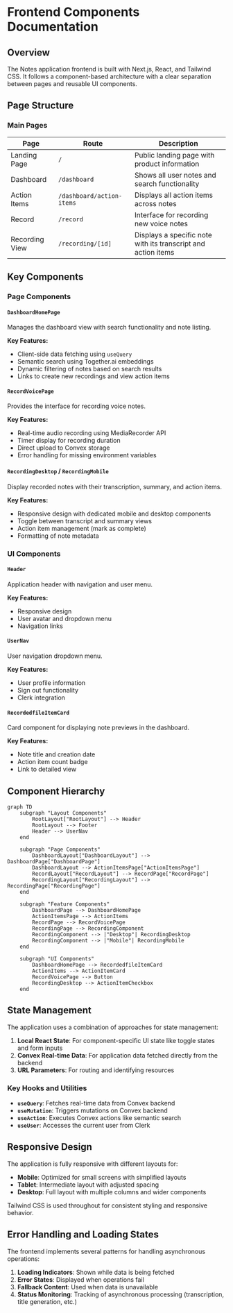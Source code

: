 # Frontend Components Documentation

## Overview

The Notes application frontend is built with Next.js, React, and Tailwind CSS. It follows a component-based architecture with a clear separation between pages and reusable UI components.

## Page Structure

### Main Pages

| Page | Route | Description |
|------|-------|-------------|
| Landing Page | `/` | Public landing page with product information |
| Dashboard | `/dashboard` | Shows all user notes and search functionality |
| Action Items | `/dashboard/action-items` | Displays all action items across notes |
| Record | `/record` | Interface for recording new voice notes |
| Recording View | `/recording/[id]` | Displays a specific note with its transcript and action items |

## Key Components

### Page Components

#### `DashboardHomePage`

Manages the dashboard view with search functionality and note listing.

**Key Features:**
- Client-side data fetching using `useQuery`
- Semantic search using Together.ai embeddings
- Dynamic filtering of notes based on search results
- Links to create new recordings and view action items

#### `RecordVoicePage`

Provides the interface for recording voice notes.

**Key Features:**
- Real-time audio recording using MediaRecorder API
- Timer display for recording duration
- Direct upload to Convex storage
- Error handling for missing environment variables

#### `RecordingDesktop` / `RecordingMobile`

Display recorded notes with their transcription, summary, and action items.

**Key Features:**
- Responsive design with dedicated mobile and desktop components
- Toggle between transcript and summary views
- Action item management (mark as complete)
- Formatting of note metadata

### UI Components

#### `Header`

Application header with navigation and user menu.

**Key Features:**
- Responsive design
- User avatar and dropdown menu
- Navigation links

#### `UserNav`

User navigation dropdown menu.

**Key Features:**
- User profile information
- Sign out functionality
- Clerk integration

#### `RecordedfileItemCard`

Card component for displaying note previews in the dashboard.

**Key Features:**
- Note title and creation date
- Action item count badge
- Link to detailed view

## Component Hierarchy

```mermaid
graph TD
    subgraph "Layout Components"
        RootLayout["RootLayout"] --> Header
        RootLayout --> Footer
        Header --> UserNav
    end
    
    subgraph "Page Components"
        DashboardLayout["DashboardLayout"] --> DashboardPage["DashboardPage"]
        DashboardLayout --> ActionItemsPage["ActionItemsPage"]
        RecordLayout["RecordLayout"] --> RecordPage["RecordPage"]
        RecordingLayout["RecordingLayout"] --> RecordingPage["RecordingPage"]
    end
    
    subgraph "Feature Components"
        DashboardPage --> DashboardHomePage
        ActionItemsPage --> ActionItems
        RecordPage --> RecordVoicePage
        RecordingPage --> RecordingComponent
        RecordingComponent --> |"Desktop"| RecordingDesktop
        RecordingComponent --> |"Mobile"| RecordingMobile
    end
    
    subgraph "UI Components"
        DashboardHomePage --> RecordedfileItemCard
        ActionItems --> ActionItemCard
        RecordVoicePage --> Button
        RecordingDesktop --> ActionItemCheckbox
    end
```

## State Management

The application uses a combination of approaches for state management:

1. **Local React State**: For component-specific UI state like toggle states and form inputs
2. **Convex Real-time Data**: For application data fetched directly from the backend
3. **URL Parameters**: For routing and identifying resources

### Key Hooks and Utilities

- **`useQuery`**: Fetches real-time data from Convex backend
- **`useMutation`**: Triggers mutations on Convex backend
- **`useAction`**: Executes Convex actions like semantic search
- **`useUser`**: Accesses the current user from Clerk

## Responsive Design

The application is fully responsive with different layouts for:

- **Mobile**: Optimized for small screens with simplified layouts
- **Tablet**: Intermediate layout with adjusted spacing
- **Desktop**: Full layout with multiple columns and wider components

Tailwind CSS is used throughout for consistent styling and responsive behavior.

## Error Handling and Loading States

The frontend implements several patterns for handling asynchronous operations:

1. **Loading Indicators**: Shown while data is being fetched
2. **Error States**: Displayed when operations fail
3. **Fallback Content**: Used when data is unavailable
4. **Status Monitoring**: Tracking of asynchronous processing (transcription, title generation, etc.)
